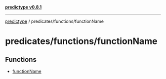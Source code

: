 [**predictype v0.8.1**](../../../README.md)

***

[predictype](../../../modules.md) / predicates/functions/functionName

# predicates/functions/functionName

## Functions

- [functionName](functions/functionName.md)
